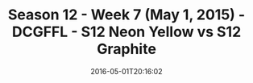 ---
title: Season 12 - Week 7 (May 1, 2015) - DCGFFL - S12 Neon Yellow vs S12 Graphite
teams-score:
- team: _teams/s12-neon-yellow.md
  score:
- team: _teams/s12-graphite.md
  score: 16
mvp: Tyler Fox (N. Yellow), Jayme Fuglesten (Graphite)
game-ball: Evan Binder (N. Yellow), Michael Graham (Graphite)
season: 12
week: 7
date: '2016-05-01T20:16:02'
pageid: season-12-week-7-may-1-2015-4187-vs-4184
---